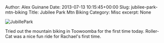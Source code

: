 Author: Alex Guinane
Date: 2013-07-13 10:15:45+00:00
Slug: jubilee-park-mtn-biking
Title: Jubilee Park Mtn Biking
Category: Misc
excerpt: None

![JubillePark](/images/2013/2013-07-13-jubilee-park-mtn-biking/jubillepark.jpg)

Tried out the mountain biking in Toowoomba for the first time today.
Roller-Cat was a nice fun ride for Rachael's first time.
